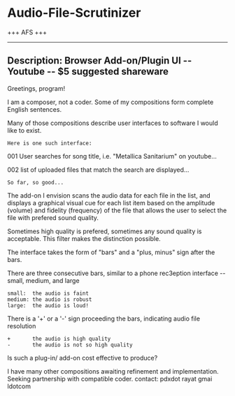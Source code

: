 Audio-File-Scrutinizer
===================

+++
AFS
+++

-------------------------------------------------------------
Description:
Browser Add-on/Plugin UI -- Youtube -- $5 suggested shareware
-------------------------------------------------------------

Greetings, program!

I am a composer, not a coder. Some of my compositions form complete English sentences. 

Many of those compositions describe user interfaces to software I would like to exist.

    Here is one such interface:

001   User searches for song title, i.e. "Metallica Sanitarium" on youtube...

002   list of uploaded files that match the search are displayed...

    So far, so good...
    
The add-on I envision scans the audio data for each file in the list,
and displays a graphical visual cue for each list item based on the amplitude 
(volume) and fidelity (frequency) of the file that allows the user to 
select the file with prefered sound quality.

Sometimes high quality is prefered, sometimes any sound quality is acceptable.
This filter makes the distinction possible.

The interface takes the form of "bars" and a "plus, minus" sign after the bars.

There are three consecutive bars, similar to a phone rec3eption interface -- small, medium, and large

    small:  the audio is faint
    medium: the audio is robust
    large:  the audio is loud!
    
There is a '+' or a '-' sign proceeding the bars, indicating audio file resolution

    +       the audio is high quality
    -       the audio is not so high quality
    
Is such a plug-in/ add-on cost effective to produce? 

I have many other compositions awaiting refinement and implementation. Seeking partnership with compatible coder. 
contact: pdxdot rayat gmai ldotcom
    
